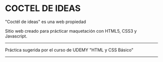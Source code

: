 # COCTEL DE IDEAS

"Coctél de ideas" es una web propiedad

Sitio web creado para prácticar maquetación con HTML5, CSS3 y Javascript.

------------------------------------------------------------

Práctica sugerida por el curso de UDEMY "HTML y CSS Básico"

------------------------------------------------------------